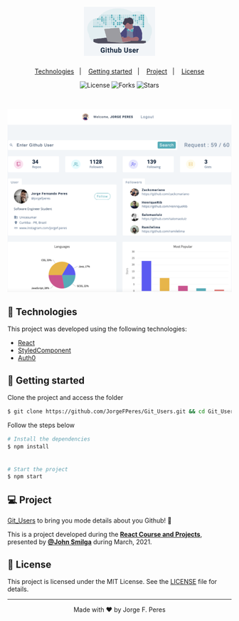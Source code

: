 <h1 align="center">
    <img alt="GitUser" src="public/logo.png" width="160px">
</h1>

<p align="center">
  <a href="#-technologies">Technologies</a>&nbsp;&nbsp;&nbsp;|&nbsp;&nbsp;&nbsp;
  <a href="#-layout">Getting started</a>&nbsp;&nbsp;&nbsp;|&nbsp;&nbsp;&nbsp;
  <a href="#-project">Project</a>&nbsp;&nbsp;&nbsp;|&nbsp;&nbsp;&nbsp;
  <a href="#-license">License</a>
</p>

<p align="center">
  <img  src="https://img.shields.io/static/v1?label=license&message=MIT&color=5965E0&labelColor=121214" alt="License">
  
  <img src="https://img.shields.io/github/forks/JorgeFPeres/Git_Users?label=forks&message=MIT&color=5965E0&labelColor=121214" alt="Forks">     

  <img src="https://img.shields.io/github/stars/JorgeFPeres/Git_Users?label=stars&message=MIT&color=5965E0&labelColor=121214" alt="Stars">
</p>

<br>

<p align="center">
  <img alt="GitUser" src="public/img.png">
</p>

## 🧪 Technologies

This project was developed using the following technologies:

- [React](https://reactjs.org)
- [StyledComponent](https://styled-components.com/)
- [Auth0](https://auth0.com/)

## 🚀 Getting started

Clone the project and access the folder

```bash
$ git clone https://github.com/JorgeFPeres/Git_Users.git && cd Git_Users
```

Follow the steps below
```bash
# Install the dependencies
$ npm install


# Start the project
$ npm start
```

## 💻 Project

[Git_Users](https://git-users-project.netlify.app/) to bring you mode details about you Github! 💜 

This is a project developed during the **[React Course and Projects](https://www.udemy.com/course/react-tutorial-and-projects-course/)**, presented by **[@John Smilga](https://github.com/john-smilga)** during March, 2021.




## 📝 License

This project is licensed under the MIT License. See the [LICENSE](LICENSE.md) file for details.


---

<p align="center">Made with ❤️ by Jorge F. Peres</p>

